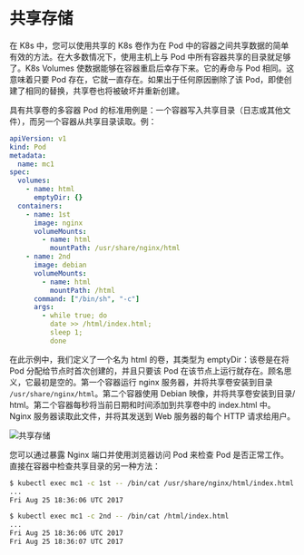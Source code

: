 # 共享存储

在 K8s 中，您可以使用共享的 K8s 卷作为在 Pod 中的容器之间共享数据的简单有效的方法。在大多数情况下，使用主机上与 Pod 中所有容器共享的目录就足够了。K8s Volumes 使数据能够在容器重启后幸存下来。它的寿命与 Pod 相同。这意味着只要 Pod 存在，它就一直存在。如果出于任何原因删除了该 Pod，即使创建了相同的替换，共享卷也将被破坏并重新创建。

具有共享卷的多容器 Pod 的标准用例是：一个容器写入共享目录（日志或其他文件），而另一个容器从共享目录读取。例：

```yml
apiVersion: v1
kind: Pod
metadata:
  name: mc1
spec:
  volumes:
    - name: html
      emptyDir: {}
  containers:
    - name: 1st
      image: nginx
      volumeMounts:
        - name: html
          mountPath: /usr/share/nginx/html
    - name: 2nd
      image: debian
      volumeMounts:
        - name: html
          mountPath: /html
      command: ["/bin/sh", "-c"]
      args:
        - while true; do
          date >> /html/index.html;
          sleep 1;
          done
```

在此示例中，我们定义了一个名为 html 的卷，其类型为 emptyDir：该卷是在将 Pod 分配给节点时首次创建的，并且只要该 Pod 在该节点上运行就存在。顾名思义，它最初是空的。第一个容器运行 nginx 服务器，并将共享卷安装到目录 `/usr/share/nginx/html`。第二个容器使用 Debian 映像，并将共享卷安装到目录/ html。第二个容器每秒将当前日期和时间添加到共享卷中的 index.html 中。Nginx 服务器读取此文件，并将其发送到 Web 服务器的每个 HTTP 请求给用户。

![共享存储](https://linchpiner.github.io/images/k8s-mc-1.svg)

您可以通过暴露 Nginx 端口并使用浏览器访问 Pod 来检查 Pod 是否正常工作。直接在容器中检查共享目录的另一种方法：

```sh
$ kubectl exec mc1 -c 1st -- /bin/cat /usr/share/nginx/html/index.html
...
Fri Aug 25 18:36:06 UTC 2017

$ kubectl exec mc1 -c 2nd -- /bin/cat /html/index.html
...
Fri Aug 25 18:36:06 UTC 2017
Fri Aug 25 18:36:07 UTC 2017
```
